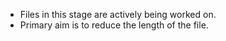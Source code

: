 - Files in this stage are actively being worked on.
- Primary aim is to reduce the length of the file.
